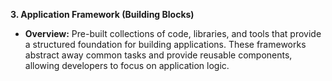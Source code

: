 **3. Application Framework (Building Blocks)**

* **Overview:** Pre-built collections of code, libraries, and tools that provide a structured foundation for building applications. These frameworks abstract away common tasks and provide reusable components, allowing developers to focus on application logic.
